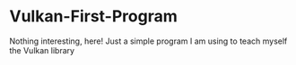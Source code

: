 # Vulkan-First-Program
Nothing interesting, here! Just a simple program I am using to teach myself the Vulkan library

